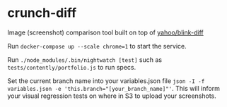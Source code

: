 # crunch-diff
Image (screenshot) comparison tool built on top of [yahoo/blink-diff](https://github.com/yahoo/blink-diff)

Run `docker-compose up --scale chrome=1` to start the service.

Run `./node_modules/.bin/nightwatch [test]` such as `tests/contently/portfolio.js` to run specs.

Set the current branch name into your variables.json file `json -I -f variables.json -e 'this.branch="[your_branch_name]"'`.
This will inform your visual regression tests on where in S3 to upload your screenshots.
